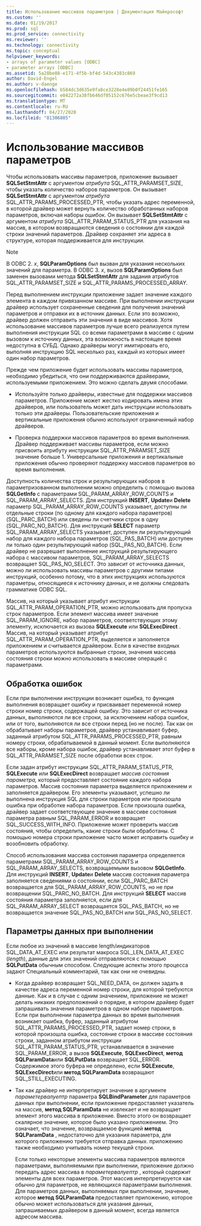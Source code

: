```yaml
---
title: Использование массивов параметров | Документация Майкрософт
ms.custom: ''
ms.date: 01/19/2017
ms.prod: sql
ms.prod_service: connectivity
ms.reviewer: ''
ms.technology: connectivity
ms.topic: conceptual
helpviewer_keywords:
- arrays of parameter values [ODBC]
- parameter arrays [ODBC]
ms.assetid: 5a28be88-e171-4f5b-bf4d-543c4383c869
author: David-Engel
ms.author: v-daenge
ms.openlocfilehash: b584dc3d635e9fa8ce3228e4e89b0f24451fe165
ms.sourcegitcommit: e042272a38fb646df05152c676e5cbeae3f9cd13
ms.translationtype: MT
ms.contentlocale: ru-RU
ms.lasthandoff: 04/27/2020
ms.locfileid: "81306805"
---
```

# <a name="using-arrays-of-parameters"></a>Использование массивов параметров
Чтобы использовать массивы параметров, приложение вызывает **SQLSetStmtAttr** с аргументом *атрибута* SQL_ATTR_PARAMSET_SIZE, чтобы указать количество наборов параметров. Он вызывает **SQLSetStmtAttr** с аргументом *атрибута* SQL_ATTR_PARAMS_PROCESSED_PTR, чтобы указать адрес переменной, в которой драйвер может вернуть количество обработанных наборов параметров, включая наборы ошибок. Он вызывает **SQLSetStmtAttr** с аргументом *атрибута* SQL_ATTR_PARAM_STATUS_PTR для указания на массив, в котором возвращаются сведения о состоянии для каждой строки значений параметров. Драйвер сохраняет эти адреса в структуре, которая поддерживается для инструкции.  
  
> [!NOTE]  
>  В ODBC 2. *x*, **SQLParamOptions** был вызван для указания нескольких значений для параметра. В ODBC 3. *x*, вызов **SQLParamOptions** был заменен вызовами метода **SQLSetStmtAttr** для задания атрибутов SQL_ATTR_PARAMSET_SIZE и SQL_ATTR_PARAMS_PROCESSED_ARRAY.  
  
 Перед выполнением инструкции приложение задает значение каждого элемента в каждом привязанном массиве. При выполнении инструкции драйвер использует сохраненные сведения для получения значений параметров и отправки их в источник данных. Если это возможно, драйвер должен отправить эти значения в виде массивов. Хотя использование массивов параметров лучше всего реализуется путем выполнения инструкции SQL со всеми параметрами в массиве с одним вызовом к источнику данных, эта возможность в настоящее время недоступна в СУБД. Однако драйверы могут имитировать его, выполняя инструкцию SQL несколько раз, каждый из которых имеет один набор параметров.  
  
 Прежде чем приложение будет использовать массивы параметров, необходимо убедиться, что они поддерживаются драйверами, используемыми приложением. Это можно сделать двумя способами.  
  
-   Используйте только драйверы, известные для поддержки массивов параметров. Приложение может жестко кодировать имена этих драйверов, или пользователь может дать инструкции использовать только эти драйверы. Пользовательские приложения и вертикальные приложения обычно используют ограниченный набор драйверов.  
  
-   Проверка поддержки массивов параметров во время выполнения. Драйвер поддерживает массивы параметров, если можно присвоить атрибуту инструкции SQL_ATTR_PARAMSET_SIZE значение больше 1. Универсальные приложения и вертикальные приложения обычно проверяют поддержку массивов параметров во время выполнения.  
  
 Доступность количества строк и результирующих наборов в параметризованном выполнении можно определить с помощью вызова **SQLGetInfo** с параметрами SQL_PARAM_ARRAY_ROW_COUNTS и SQL_PARAM_ARRAY_SELECTS. Для инструкций **INSERT**, **Update**и **Delete** параметр SQL_PARAM_ARRAY_ROW_COUNTS указывает, доступны ли отдельные строки (по одному для каждого набора параметров) (SQL_PARC_BATCH) или сведены ли счетчики строк в одну (SQL_PARC_NO_BATCH). Для инструкций **SELECT** параметр SQL_PARAM_ARRAY_SELECTS указывает, доступен ли результирующий набор для каждого набора параметров (SQL_PAS_BATCH) или доступен ли только один результирующий набор (SQL_PAS_NO_BATCH). Если драйвер не разрешает выполнение инструкций результирующего набора с массивом параметров, SQL_PARAM_ARRAY_SELECTS возвращает SQL_PAS_NO_SELECT. Это зависит от источника данных, можно ли использовать массивы параметров с другими типами инструкций, особенно потому, что в этих инструкциях используются параметры, относящиеся к источнику данных, и не должны следовать грамматике ODBC SQL.  
  
 Массив, на который указывает атрибут инструкции SQL_ATTR_PARAM_OPERATION_PTR, можно использовать для пропуска строк параметров. Если элемент массива имеет значение SQL_PARAM_IGNORE, набор параметров, соответствующих этому элементу, исключается из вызова **SQLExecute** или **SQLExecDirect** . Массив, на который указывает атрибут SQL_ATTR_PARAM_OPERATION_PTR, выделяется и заполняется приложением и считывается драйвером. Если в качестве входных параметров используются выбранные строки, значения массива состояния строки можно использовать в массиве операций с параметрами.  
  
## <a name="error-processing"></a>Обработка ошибок  
 Если при выполнении инструкции возникает ошибка, то функция выполнения возвращает ошибку и присваивает переменной номер строки номер строки, содержащей ошибку. Это зависит от источника данных, выполняются ли все строки, за исключением набора ошибок, или от того, выполняются ли все строки перед (но не после). Так как он обрабатывает наборы параметров, драйвер устанавливает буфер, заданный атрибутом SQL_ATTR_PARAMS_PROCESSED_PTR, равным номеру строки, обрабатываемой в данный момент. Если выполняются все наборы, кроме набора ошибок, драйвер устанавливает этот буфер в SQL_ATTR_PARAMSET_SIZE после обработки всех строк.  
  
 Если задан атрибут инструкции SQL_ATTR_PARAM_STATUS_PTR, **SQLExecute** или **SQLExecDirect** возвращает *массив состояния параметра,* который предоставляет состояние каждого набора параметров. Массив состояния параметра выделяется приложением и заполняется драйвером. Его элементы указывают, успешно ли выполнена инструкция SQL для строки параметров или произошла ошибка при обработке набора параметров. Если произошла ошибка, драйвер задает соответствующее значение в массиве состояния параметра равным SQL_PARAM_ERROR и возвращает SQL_SUCCESS_WITH_INFO. Приложение может проверить массив состояния, чтобы определить, какие строки были обработаны. С помощью номера строки приложение часто может исправить ошибку и возобновить обработку.  
  
 Способ использования массива состояния параметра определяется параметрами SQL_PARAM_ARRAY_ROW_COUNTS и SQL_PARAM_ARRAY_SELECTS, возвращаемыми вызовом **SQLGetInfo**. Для инструкций **INSERT**, **Update**и **Delete** массив состояния параметра заполняется сведениями о состоянии, если SQL_PARC_BATCH возвращается для SQL_PARAM_ARRAY_ROW_COUNTS, но не при возвращении SQL_PARC_NO_BATCH. Для инструкций **SELECT** массив состояния параметра заполняется, если для SQL_PARAM_ARRAY_SELECT возвращается SQL_PAS_BATCH, но не возвращается значение SQL_PAS_NO_BATCH или SQL_PAS_NO_SELECT.  
  
## <a name="data-at-execution-parameters"></a>Параметры данных при выполнении  
 Если любое из значений в массиве length/индикаторов SQL_DATA_AT_EXEC или результат макроса SQL_LEN_DATA_AT_EXEC (*length*), данные для этих значений отправляются с помощью **SQLPutData** обычным способом. Следующие аспекты этого процесса задают Специальный комментарий, так как они не очевидны.  
  
-   Когда драйвер возвращает SQL_NEED_DATA, он должен задать в качестве адреса переменной номер строки, для которой требуются данные. Как и в случае с одним значением, приложение не может делать никаких предположений о порядке, в котором драйвер будет запрашивать значения параметров в одном наборе параметров. Если при выполнении параметра данных во время выполнения возникает ошибка, буфер, заданный атрибутом SQL_ATTR_PARAMS_PROCESSED_PTR, задает номер строки, в которой произошла ошибка, состояние строки в массиве состояния строки, заданном атрибутом инструкции SQL_ATTR_PARAM_STATUS_PTR, устанавливается в значение SQL_PARAM_ERROR, а вызов **SQLExecute**, **SQLExecDirect**, **метод SQLParamData**или **SQLPutData** возвращает SQL_ERROR. Содержимое этого буфера не определено, если **SQLExecute**, **SQLExecDirect**или **метод SQLParamData** возвращают SQL_STILL_EXECUTING.  
  
-   Так как драйвер не интерпретирует значение в аргументе *параметервалуептр* параметра **SQLBindParameter** для параметров данных при выполнении, если приложение предоставляет указатель на массив, **метод SQLParamData** не извлекает и не возвращает элемент этого массива в приложение. Вместо этого он возвращает скалярное значение, которое было указано приложением. Это означает, что значение, возвращаемое функцией **метод SQLParamData** , недостаточно для указания параметра, для которого приложению требуется отправка данных. приложению также необходимо учитывать номер текущей строки.  
  
     Если только некоторые элементы массива параметров являются параметрами, выполняемыми при выполнении, приложение должно передать адрес массива в *параметервалуептр* , который содержит элементы для всех параметров. Этот массив интерпретируется как обычно для параметров, не являющихся параметрами выполнения. Для параметров данных, выполняемых при выполнении, значение, которое **метод SQLParamData** предоставляет приложению, которое обычно может использоваться для указания данных, запрашиваемых драйвером в данный момент, всегда является адресом массива.
